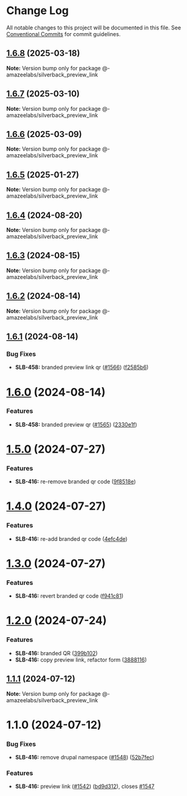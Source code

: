 # Change Log

All notable changes to this project will be documented in this file.
See [Conventional Commits](https://conventionalcommits.org) for commit guidelines.

## [1.6.8](https://github.com/AmazeeLabs/silverback-mono/compare/@-amazeelabs/silverback_preview_link@1.6.7...@-amazeelabs/silverback_preview_link@1.6.8) (2025-03-18)

**Note:** Version bump only for package @-amazeelabs/silverback_preview_link





## [1.6.7](https://github.com/AmazeeLabs/silverback-mono/compare/@-amazeelabs/silverback_preview_link@1.6.6...@-amazeelabs/silverback_preview_link@1.6.7) (2025-03-10)

**Note:** Version bump only for package @-amazeelabs/silverback_preview_link





## [1.6.6](https://github.com/AmazeeLabs/silverback-mono/compare/@-amazeelabs/silverback_preview_link@1.6.5...@-amazeelabs/silverback_preview_link@1.6.6) (2025-03-09)

**Note:** Version bump only for package @-amazeelabs/silverback_preview_link





## [1.6.5](https://github.com/AmazeeLabs/silverback-mono/compare/@-amazeelabs/silverback_preview_link@1.6.4...@-amazeelabs/silverback_preview_link@1.6.5) (2025-01-27)

**Note:** Version bump only for package @-amazeelabs/silverback_preview_link





## [1.6.4](https://github.com/AmazeeLabs/silverback-mono/compare/@-amazeelabs/silverback_preview_link@1.6.3...@-amazeelabs/silverback_preview_link@1.6.4) (2024-08-20)

**Note:** Version bump only for package @-amazeelabs/silverback_preview_link





## [1.6.3](https://github.com/AmazeeLabs/silverback-mono/compare/@-amazeelabs/silverback_preview_link@1.6.2...@-amazeelabs/silverback_preview_link@1.6.3) (2024-08-15)

**Note:** Version bump only for package @-amazeelabs/silverback_preview_link





## [1.6.2](https://github.com/AmazeeLabs/silverback-mono/compare/@-amazeelabs/silverback_preview_link@1.6.1...@-amazeelabs/silverback_preview_link@1.6.2) (2024-08-14)

**Note:** Version bump only for package @-amazeelabs/silverback_preview_link





## [1.6.1](https://github.com/AmazeeLabs/silverback-mono/compare/@-amazeelabs/silverback_preview_link@1.6.0...@-amazeelabs/silverback_preview_link@1.6.1) (2024-08-14)


### Bug Fixes

* **SLB-458:** branded preview link qr ([#1566](https://github.com/AmazeeLabs/silverback-mono/issues/1566)) ([f2585b6](https://github.com/AmazeeLabs/silverback-mono/commit/f2585b65a5166303a45d12249b5bbd0f5769dc53))





# [1.6.0](https://github.com/AmazeeLabs/silverback-mono/compare/@-amazeelabs/silverback_preview_link@1.5.0...@-amazeelabs/silverback_preview_link@1.6.0) (2024-08-14)


### Features

* **SLB-458:** branded preview qr ([#1565](https://github.com/AmazeeLabs/silverback-mono/issues/1565)) ([2330e1f](https://github.com/AmazeeLabs/silverback-mono/commit/2330e1f467e70f1508904e2d7c1778b6cdd43b73))





# [1.5.0](https://github.com/AmazeeLabs/silverback-mono/compare/@-amazeelabs/silverback_preview_link@1.4.0...@-amazeelabs/silverback_preview_link@1.5.0) (2024-07-27)


### Features

* **SLB-416:** re-remove branded qr code ([9f8518e](https://github.com/AmazeeLabs/silverback-mono/commit/9f8518e960a0ca93dab00430a1b059afb0478964))





# [1.4.0](https://github.com/AmazeeLabs/silverback-mono/compare/@-amazeelabs/silverback_preview_link@1.3.0...@-amazeelabs/silverback_preview_link@1.4.0) (2024-07-27)


### Features

* **SLB-416:** re-add branded qr code ([4efc4de](https://github.com/AmazeeLabs/silverback-mono/commit/4efc4de944de9f9fdf993eb723e8eed7d1b70400))





# [1.3.0](https://github.com/AmazeeLabs/silverback-mono/compare/@-amazeelabs/silverback_preview_link@1.2.0...@-amazeelabs/silverback_preview_link@1.3.0) (2024-07-27)


### Features

* **SLB-416:** revert branded qr code ([f941c81](https://github.com/AmazeeLabs/silverback-mono/commit/f941c819bc6013ef11cf2cfcfd5c05bcb7ebdb7c))





# [1.2.0](https://github.com/AmazeeLabs/silverback-mono/compare/@-amazeelabs/silverback_preview_link@1.1.1...@-amazeelabs/silverback_preview_link@1.2.0) (2024-07-24)


### Features

* **SLB-416:** branded QR ([399b102](https://github.com/AmazeeLabs/silverback-mono/commit/399b102728179e9330f6cec403643439cd6a77e9))
* **SLB-416:** copy preview link, refactor form ([3888116](https://github.com/AmazeeLabs/silverback-mono/commit/3888116ec334d6f01c1541e23187134f00ba9546))





## [1.1.1](https://github.com/AmazeeLabs/silverback-mono/compare/@-amazeelabs/silverback_preview_link@1.1.0...@-amazeelabs/silverback_preview_link@1.1.1) (2024-07-12)

**Note:** Version bump only for package @-amazeelabs/silverback_preview_link





# 1.1.0 (2024-07-12)


### Bug Fixes

* **SLB-416:** remove drupal namespace ([#1548](https://github.com/AmazeeLabs/silverback-mono/issues/1548)) ([52b7fec](https://github.com/AmazeeLabs/silverback-mono/commit/52b7fec31a7b99ce9c409aa5943a90861988d467))


### Features

* **SLB-416:** preview link ([#1542](https://github.com/AmazeeLabs/silverback-mono/issues/1542)) ([bd9d312](https://github.com/AmazeeLabs/silverback-mono/commit/bd9d31276d0ffb4da45cbe475ec03386d66cc722)), closes [#1547](https://github.com/AmazeeLabs/silverback-mono/issues/1547)
